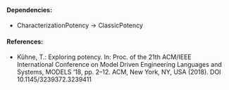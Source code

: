 #### Dependencies:
- CharacterizationPotency &#8594; ClassicPotency

#### References:
- Kühne, T.: Exploring potency. In: Proc. of the 21th ACM/IEEE International Conference on Model Driven Engineering Languages and Systems, MODELS ’18, pp. 2–12. ACM, New York, NY, USA (2018). DOI 10.1145/3239372.3239411
